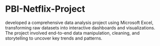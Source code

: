 # PBI-Netflix-Project
developed a comprehensive data analysis project using Microsoft Excel, transforming raw datasets into interactive dashboards and visualizations. The project involved end-to-end data manipulation, cleaning, and storytelling to uncover key trends and patterns.
